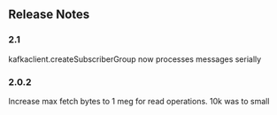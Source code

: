 ## Release Notes

### 2.1

kafkaclient.createSubscriberGroup now processes messages serially

### 2.0.2

Increase max fetch bytes to 1 meg for read operations.  10k was to small
